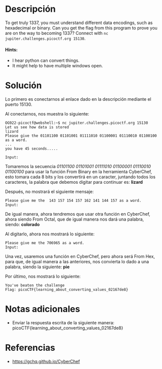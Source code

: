 # **Descripción**
To get truly 1337, you must understand different data encodings, such as hexadecimal or binary. Can you get the flag from this program to prove you are on the way to becoming 1337? Connect with `nc jupiter.challenges.picoctf.org 15130`.

#### Hints: 
- I hear python can convert things.
- It might help to have multiple windows open.
# **Solución**

Lo primero es conectarnos al enlace dado en la descripción mediante el puerto 15130.

Al conectarnos, nos muestra lo siguiente:

```
OG922-picoctf@webshell:~$ nc jupiter.challenges.picoctf.org 15130
Let us see how data is stored
lizard
Please give the 01101100 01101001 01111010 01100001 01110010 01100100 as a word.
...
you have 45 seconds.....

Input:
```

Tomaremos la secuencia *01101100 01101001 01111010 01100001 01110010 01100100* para usar la función From Binary en la herramienta CyberChef, esto tomara cada 8 bits y los convertirá en un caracter, juntando todos los caracteres, la palabra que debemos digitar para continuar es: **lizard**

Después, no mostrará el siguiente mensaje: 

```
Please give me the  143 157 154 157 162 141 144 157 as a word.
Input:
```

De igual manera, ahora tendremos que usar otra función en CyberChef, ahora siendo From Octal, que de igual manera nos dará una palabra, siendo: **colorado**

Al digitarlo, ahora nos mostrará lo siguiente:

```
Please give me the 706965 as a word.
Input:
```

Una vez, usaremos una función en CyberChef, pero ahora será From Hex, para que, de igual manera a las anteriores, nos convierta lo dado a una palabra, siendo la siguiente: **pie**

Por último, nos mostrará lo siguiente:

```
You've beaten the challenge
Flag: picoCTF{learning_about_converting_values_02167de8}
```

# **Notas adicionales**

- Enviar la respuesta escrita de la siguiente manera: picoCTF{learning_about_converting_values_02167de8}

# **Referencias**

- https://gchq.github.io/CyberChef